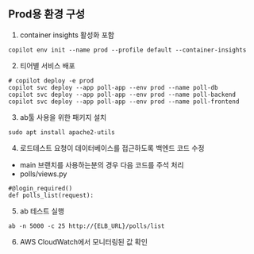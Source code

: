 ## Prod용 환경 구성
1. container insights 활성화 포함
```
copilot env init --name prod --profile default --container-insights
```

2. 티어별 서비스 배포
```
# copilot deploy -e prod
copilot svc deploy --app poll-app --env prod --name poll-db
copilot svc deploy --app poll-app --env prod --name poll-backend
copilot svc deploy --app poll-app --env prod --name poll-frontend
```

3. ab툴 사용을 위한 패키지 설치
```
sudo apt install apache2-utils
```

4. 로드테스트 요청이 데이터베이스를 접근하도록 백엔드 코드 수정 
- main 브랜치를 사용하는분의 경우 다음 코드를 주석 처리
- polls/views.py
```
#@login_required()
def polls_list(request):
```


5. ab 테스트 실행
```
ab -n 5000 -c 25 http://{ELB_URL}/polls/list
```

6. AWS CloudWatch에서 모니터링된 값 확인 
